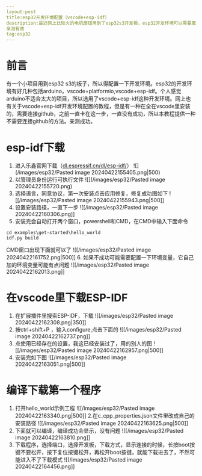 ```yaml
---
layout:post
title:esp32开发环境配置（vscode+esp-idf）
description:最近网上比较火的电机旋钮用到了esp32s3开发板，esp32开发环境可以需要魔法，比较麻烦，所以用了一种不需要魔法的配置方法，
亲测有效
tag:esp32
---
```


# 前言 
有一个小项目用到esp32 s3的板子，所以得配置一下开发环境。esp32的开发环境有好几种包括arduino，vscode+platformio,vscode+esp-idf。个人感觉arduino不适合太大的项目，所以选用了vscode+esp-idf这种开发环境。网上也有关于vscode+esp-idf开发环境配置的教程，但是有一种在全在vscode里安装的，需要连接github，之前一直卡在这一步，一直没有成功，所以本教程提供一种不需要连接github的方法。亲测成功。
# esp-idf下载
1. 进入乐鑫官网下载（[dl.espressif.cn/dl/esp-idf/](https://dl.espressif.cn/dl/esp-idf/)）
![](/images/esp32/Pasted image 20240422155405.png|500)
2. 以管理员身份运行可执行文件
![](/images/esp32/Pasted image 20240422155720.png)
3. 选择语言，同意协议，第一次安装点击应用修复，修复成功图如下
![[/images/esp32/Pasted image 20240422155943.png|500]]
4. 设置安装路径，一直下一步
![[/images/esp32/Pasted image 20240422160306.png]]
5. 安装完会自动打开两个窗口，powershell和CMD，在CMD中输入下面命令
```
cd examples\get-started\hello_world
idf.py build
```
CMD窗口出现下面就可以了
![[/images/esp32/Pasted image 20240422161752.png|500]]
6. 如果不成功可能需要配置一下环境变量，它自己加的环境变量可能有点问题
![[/images/esp32/Pasted image 20240422162013.png]]
# 在vscode里下载ESP-IDF
1. 在扩展插件里搜索ESP-IDF，下载
![[/images/esp32/Pasted image 20240422162308.png|350]]
2. 按ctrl+shift+P ，输入configure,点击下面的
![[/images/esp32/Pasted image 20240422162737.png]]
3. 点使用已经存在的设置，我这已经安装过了，用的别人的图
![[/images/esp32/Pasted image 20240422162957.png|500]]
4. 安装完如下图
![[/images/esp32/Pasted image 20240422163051.png|500]]
# 编译下载第一个程序
1. 打开hello_world示例工程
![[/images/esp32/Pasted image 20240422163340.png|500]]
2.在c_cpp_properties.json文件里改成自己的安装路径
![[/images/esp32/Pasted image 20240422163625.png|500]]
3. 下面就可以编译，编译成功会显示，没有问题
![[/images/esp32/Pasted image 20240422163810.png]]
4. 下载程序，选择端口，选择开发板，下载方式，显示连接的时候，长按boot按键不要松开，按下复位按键松开，再松开boot按键，就能下载进去了，不然可能进入不了下载模式
![[/images/esp32/Pasted image 20240422164456.png]]